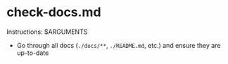 # check-docs.md

Instructions: $ARGUMENTS
- Go through all docs (`./docs/**`, `./README.md`, etc.) and ensure they are up-to-date

